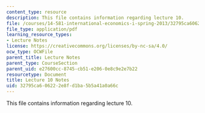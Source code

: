 ```yaml
---
content_type: resource
description: This file contains information regarding lecture 10.
file: /courses/14-581-international-economics-i-spring-2013/32795ca606222e8fd1ba5b5a41a0a66c_MIT14_581S13_classnotes10.pdf
file_type: application/pdf
learning_resource_types:
- Lecture Notes
license: https://creativecommons.org/licenses/by-nc-sa/4.0/
ocw_type: OCWFile
parent_title: Lecture Notes
parent_type: CourseSection
parent_uid: e27600cc-8745-cb51-e206-0e8c9e2e7b22
resourcetype: Document
title: Lecture 10 Notes
uid: 32795ca6-0622-2e8f-d1ba-5b5a41a0a66c
---
```

This file contains information regarding lecture 10.